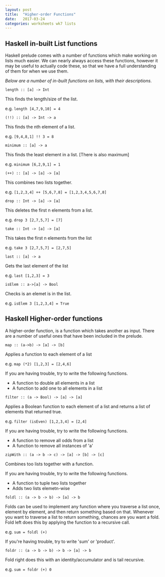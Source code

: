 ```yaml
---
layout: post
title:  "Higher-order Functions"
date:   2017-03-24
categories: worksheets wk7 lists
---
```


## Haskell in-built List functions

Haskell prelude comes with a number of functions which make working on lists much easier. We can nearly always access these functions, however it may be useful to actually code these, so that we have a full understanding of them for when we use them. 

*Below are a number of in-built functions on lists, with their descriptions.*

 `length :: [a] -> Int` 

  This finds the length/size of the list.
  
  e.g. `length [4,7,9,10] = 4`
  
  

 `(!!) :: [a] -> Int -> a`

This finds the nth element of a list.

e.g. `[9,4,8,1] !! 3 = 8`



 `minimum :: [a] -> a`

This finds the least element in a list. [There is also maximum]

e.g. `minimum [6,2,9,1] = 1`




 `(++) :: [a] -> [a] -> [a]`

This combines two lists together.

e.g. `[1,2,3,4] ++ [5,6,7,8] = [1,2,3,4,5,6,7,8]`





 `drop :: Int -> [a] -> [a]`

This deletes the first n elements from a list.

e.g. `drop 3 [2,7,5,7] = [7]`





 `take :: Int -> [a] -> [a]`

This takes the first n elements from the list

e.g. `take 3 [2,7,5,7] = [2,7,5]`




 `last :: [a] -> a`

Gets the last element of the list

e.g. `last [1,2,3] = 3`





 `isElem :: a->[a] -> Bool`

Checks is an elemet is in the list.

e.g. `isElem 3 [1,2,3,4] = True`


## Haskell Higher-order functions

A higher-order function, is a function which takes another as input. There are a number of useful ones that have been included in the prelude. 

 `map :: (a->b) -> [a] -> [b]`

Applies a function to each element of a list

e.g. `map (*2) [1,2,3] = [2,4,6]`

If you are having trouble, try to write the following functions.
  - A function to double all elements in a list
  - A function to add one to all elements in a list
  
  
  
  

 `filter :: (a -> Bool) -> [a] -> [a]`

Applies a Boolean function to each element of a list and returns a list of elements that returned true.

e.g. `filter (isEven) [1,2,3,4] = [2,4]`

If you are having trouble, try to write the following functions.
  - A function to remove all odds from a list
  - A function to remove all instances of 'a'
  
  
  
  
 `zipWith :: (a -> b -> c) -> [a] -> [b] -> [c]`

Combines too lists together with a function.

If you are having trouble, try to write the following functions.
  - A function to tuple two lists together
  - Adds two lists elemetn-wise
  
  
  
  
  
`foldl :: (a -> b -> b) -> [a] -> b`

Folds can be used to implement any function where you traverse a list once, element by element, and then return something based on that. Whenever you want to traverse a list to return something, chances are you want a fold. Fold left does this by applying the function to a recursive call.

e.g. `sum = foldl (+)`

If you're having trouble, try to write 'sum' or 'product'.




  
 `foldr :: (a -> b -> b) -> b -> [a] -> b`

Fold right does this with an identity/accumulator and is tail recursive.

e.g. `sum = foldr (+) 0`
